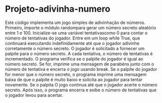 # Projeto-adivinha-numero
Este código implementa um jogo simples de adivinhação de números.
Primeiro, importe o módulo randompara gerar um número secreto aleatório entre 1 e 100.
Inicialize-se uma variável tentativascomo 0 para contar o número de tentativas do jogador.
Entre em um loop while True, que continuará executando indefinidamente até que o jogador adivinhe corretamente o número secreto.
O jogador é solicitado a fornecer um palpite para o número secreto.
A cada tentativa, o número de tentativas é incrementado.
O programa verifica se o palpite do jogador é igual ao número secreto. Se for, imprime uma mensagem de parabéns junto com o número de tentativa e encerra o jogo usando break.
Se o palpite do jogador for menor que o número secreto, o programa imprime uma mensagem baixa de que o palpite é muito baixo e solicita ao jogador para tentar novamente.
Se o palpita
O jogo continua até que o jogador acerte o número secreto. Após isso, o programa encerra e exibe o número de tentativas que o jogador levou para acertar.
